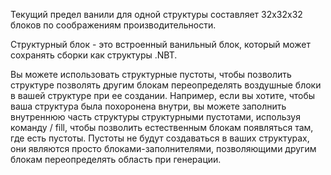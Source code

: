 Текущий предел ванили для одной структуры составляет 32x32x32 блоков по соображениям производительности.

Структурный блок - это встроенный ванильный блок, который может сохранять сборки как структуры .NBT. 

Вы можете использовать структурные пустоты, чтобы позволить структуре позволять другим блокам переопределять воздушные блоки в вашей структуре
при ее создании. Например, если вы хотите, чтобы ваша структура была похоронена внутри, вы можете заполнить
внутреннюю часть структуры структурными пустотами, используя команду / fill, чтобы позволить естественным блокам
появляться там, где есть пустоты. Пустоты не будут создаваться в ваших структурах, они являются просто блоками-заполнителями, позволяющими другим
блокам переопределять область при генерации.